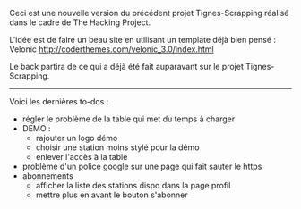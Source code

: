 Ceci est une nouvelle version du précédent projet Tignes-Scrapping réalisé dans le cadre de The Hacking Project.

L'idée est de faire un beau site en utilisant un template déjà bien pensé : Velonic http://coderthemes.com/velonic_3.0/index.html 

Le back partira de ce qui a déjà été fait auparavant sur le projet Tignes-Scrapping.

--- 
Voici les dernières to-dos :
- régler le problème de la table qui met du temps à charger
- DEMO :
  - rajouter un logo démo
  - choisir une station moins stylé pour la démo
  - enlever l'accès à la table
- problème d'un police google sur une page qui fait sauter le https
- abonnements 
  - afficher la liste des stations dispo dans la page profil
  - mettre plus en avant le bouton s'abonner